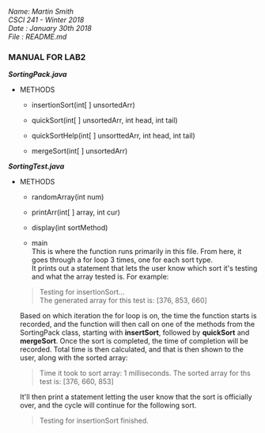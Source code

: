 _Name: Martin Smith_  
_CSCI 241 - Winter 2018_  
_Date : January 30th 2018_  
_File : README.md_

### MANUAL FOR LAB2
 
 **_SortingPack.java_**
 * METHODS
   * insertionSort(int[ ] unsortedArr)  
   
   * quickSort(int[ ] unsortedArr, int head, int tail)  
   
   * quickSortHelp(int[ ] unsorttedArr, int head, int tail)  
   
   * mergeSort(int[ ] unsortedArr)  
   
   
 **_SortingTest.java_**
 * METHODS
   * randomArray(int num)  
   
   * printArr(int[ ] array, int cur)  
   
   * display(int sortMethod)  
   
   * main  
   This is where the function runs primarily in this file. From here, it goes through a for loop 3 times, one for each sort type.  
   It prints out a statement that lets the user know which sort it's testing and what the array tested is. For example:
    >Testing for insertionSort...  
    >The generated array for this test is: [376, 853, 660]
   
   Based on which iteration the for loop is on, the time the function starts is recorded, and the function will then call on one of the methods from the SortingPack class, starting with **insertSort**, followed by **quickSort** and **mergeSort**. Once the sort is completed, the time of completion will be recorded. Total time is then calculated, and that is then shown to the user, along with the sorted array:  
   >Time it took to sort array: 1 milliseconds.
   >The sorted array for ths test is: [376, 660, 853]
   
   It'll then print a statement letting the user know that the sort is officially over, and the cycle will continue for the following sort.
   >Testing for insertionSort finished.
